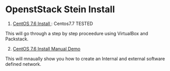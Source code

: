 # OpenstStack Stein Install

1. [ CentOS 7.6 Install ](https://icarusfactor.github.io/openstack-Installs/stein/centos7_packstack/) : Centos7.7 TESTED

This will go through a step by step proceedure using VirtualBox and Packstack.


2. [ CentOS 7.6 Install Manual Demo ](https://icarusfactor.github.io/openstack-Installs/stein/centos7_packstack_manual_demo/)


This will mnaually show you how to create an Internal and external software defined network.
